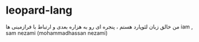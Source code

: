 # leopard-lang
من خالق زبان لئوپارد هستم ، پنجره ای رو به هزاره بعدی و ارتباط با فرازمینی ها 
iam , sam nezami (mohammadhassan nezami)
